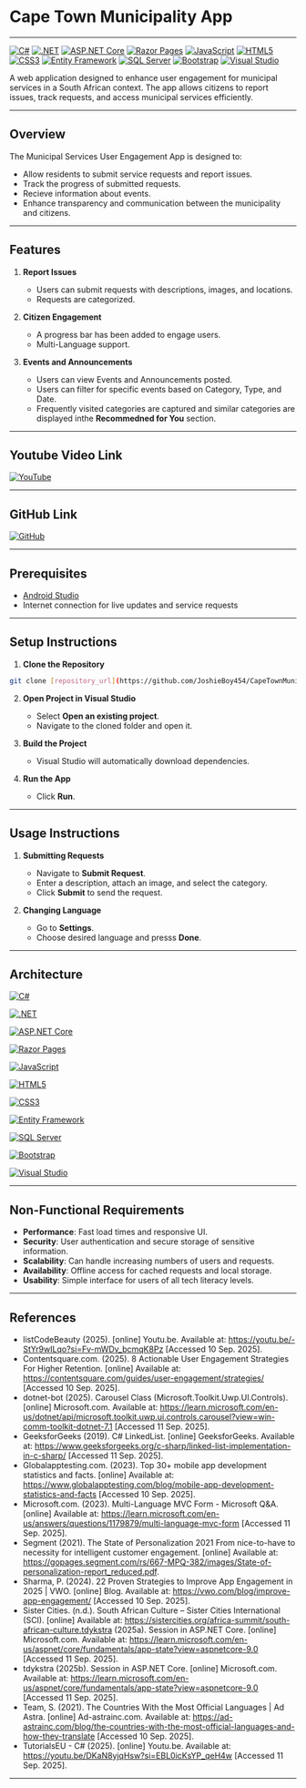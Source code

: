 # Cape Town Municipality App 

---

[![C#](https://img.shields.io/badge/C%23-239120?logo=c-sharp&logoColor=white)](https://learn.microsoft.com/en-us/dotnet/csharp/)
[![.NET](https://img.shields.io/badge/.NET-512BD4?logo=dotnet&logoColor=white)](https://dotnet.microsoft.com/)
[![ASP.NET Core](https://img.shields.io/badge/ASP.NET_Core-512BD4?logo=dotnet&logoColor=white)](https://learn.microsoft.com/en-us/aspnet/core/)
[![Razor Pages](https://img.shields.io/badge/Razor_Pages-68217A?logo=razor&logoColor=white)](https://learn.microsoft.com/en-us/aspnet/core/razor-pages/)
[![JavaScript](https://img.shields.io/badge/JavaScript-F7DF1E?logo=javascript&logoColor=black)](https://developer.mozilla.org/en-US/docs/Web/JavaScript)
[![HTML5](https://img.shields.io/badge/HTML5-E34F26?logo=html5&logoColor=white)](https://developer.mozilla.org/en-US/docs/Web/Guide/HTML/HTML5)
[![CSS3](https://img.shields.io/badge/CSS3-1572B6?logo=css3&logoColor=white)](https://developer.mozilla.org/en-US/docs/Web/CSS)
[![Entity Framework](https://img.shields.io/badge/Entity_Framework-68217A?logo=dotnet&logoColor=white)](https://learn.microsoft.com/en-us/ef/core/)
[![SQL Server](https://img.shields.io/badge/SQL_Server-CC2927?logo=microsoft-sql-server&logoColor=white)](https://www.microsoft.com/en-us/sql-server)
[![Bootstrap](https://img.shields.io/badge/Bootstrap-7952B3?logo=bootstrap&logoColor=white)](https://getbootstrap.com/)
[![Visual Studio](https://img.shields.io/badge/Visual_Studio-5C2D91?logo=visual-studio&logoColor=white)](https://visualstudio.microsoft.com/)

A web application designed to enhance user engagement for municipal services in a South African context. The app allows citizens to report issues, track requests, and access municipal services efficiently.

---

## Overview

The Municipal Services User Engagement App is designed to:

* Allow residents to submit service requests and report issues.
* Track the progress of submitted requests.
* Recieve information about events.
* Enhance transparency and communication between the municipality and citizens.
---

## Features

1. **Report Issues**

   * Users can submit requests with descriptions, images, and locations.
   * Requests are categorized.

2. **Citizen Engagement**

   * A progress bar has been added to engage users.
   * Multi-Language support.
  
3. **Events and Announcements**

   * Users can view Events and Announcements posted.
   * Users can filter for specific events based on Category, Type, and Date.
   * Frequently visited categories are captured and similar categories are displayed inthe **Recommedned for You** section.

---

## Youtube Video Link

[![YouTube](https://img.shields.io/badge/YouTube-FF0000?style=for-the-badge&logo=youtube&logoColor=white)](https://youtu.be/kYr0gMwX8T8)

---

## GitHub Link

[![GitHub](https://img.shields.io/badge/GitHub-181717?style=for-the-badge&logo=github&logoColor=white)](https://github.com/JoseLubota/InternationalPayment.git)

---

## Prerequisites

* [Android Studio](https://developer.android.com/studio)
* Internet connection for live updates and service requests

---

## Setup Instructions

1. **Clone the Repository**

```bash
git clone [repository_url](https://github.com/JoshieBoy454/CapeTownMunicipalityApp.git)
```

2. **Open Project in Visual Studio**

   * Select **Open an existing project**.
   * Navigate to the cloned folder and open it.

3. **Build the Project**

   * Visual Studio will automatically download dependencies.

4. **Run the App**
   * Click **Run**.

---

## Usage Instructions

1. **Submitting Requests**

   * Navigate to **Submit Request**.
   * Enter a description, attach an image, and select the category.
   * Click **Submit** to send the request.

2. **Changing Language**

   * Go to **Settings**.
   * Choose desired language and presss **Done**.

---

## Architecture

[![C#](https://img.shields.io/badge/C%23-239120?style=for-the-badge&logo=c-sharp&logoColor=white)](https://learn.microsoft.com/en-us/dotnet/csharp/)

[![.NET](https://img.shields.io/badge/.NET-512BD4?style=for-the-badge&logo=dotnet&logoColor=white)](https://dotnet.microsoft.com/)

[![ASP.NET Core](https://img.shields.io/badge/ASP.NET_Core-web--framework-512BD4?style=for-the-badge&logo=dotnet&logoColor=white)](https://learn.microsoft.com/en-us/aspnet/core/)

[![Razor Pages](https://img.shields.io/badge/Razor_Pages-CSHTML-68217A?style=for-the-badge)](https://learn.microsoft.com/en-us/aspnet/core/razor-pages/)

[![JavaScript](https://img.shields.io/badge/JavaScript-dynamic--scripts-F7DF1E?style=for-the-badge&logo=javascript&logoColor=black)](https://developer.mozilla.org/en-US/docs/Web/JavaScript)

[![HTML5](https://img.shields.io/badge/HTML5-markup-E34F26?style=for-the-badge&logo=html5&logoColor=white)](https://developer.mozilla.org/en-US/docs/Web/Guide/HTML/HTML5)

[![CSS3](https://img.shields.io/badge/CSS3-styling-1572B6?style=for-the-badge&logo=css3&logoColor=white)](https://developer.mozilla.org/en-US/docs/Web/CSS)

[![Entity Framework](https://img.shields.io/badge/Entity_Framework-ORM-68217A?style=for-the-badge&logo=dotnet&logoColor=white)](https://learn.microsoft.com/en-us/ef/core/)

[![SQL Server](https://img.shields.io/badge/SQL_Server-database-CC2927?style=for-the-badge&logo=microsoft-sql-server&logoColor=white)](https://www.microsoft.com/en-us/sql-server)

[![Bootstrap](https://img.shields.io/badge/Bootstrap-frontend-7952B3?style=for-the-badge&logo=bootstrap&logoColor=white)](https://getbootstrap.com/)

[![Visual Studio](https://img.shields.io/badge/Visual_Studio-IDE-5C2D91?style=for-the-badge&logo=visual-studio&logoColor=white)](https://visualstudio.microsoft.com/)



---

## Non-Functional Requirements

* **Performance**: Fast load times and responsive UI.
* **Security**: User authentication and secure storage of sensitive information.
* **Scalability**: Can handle increasing numbers of users and requests.
* **Availability**: Offline access for cached requests and local storage.
* **Usability**: Simple interface for users of all tech literacy levels.

---

## References

* listCodeBeauty (2025). [online] Youtu.be. Available at: https://youtu.be/-StYr9wILqo?si=Fv-mWDv_bcmqK8Pz [Accessed 10 Sep. 2025].
* Contentsquare.com. (2025). 8 Actionable User Engagement Strategies For Higher Retention. [online] Available at: https://contentsquare.com/guides/user-engagement/strategies/ [Accessed 10 Sep. 2025].
* dotnet-bot (2025). Carousel Class (Microsoft.Toolkit.Uwp.UI.Controls). [online] Microsoft.com. Available at: https://learn.microsoft.com/en-us/dotnet/api/microsoft.toolkit.uwp.ui.controls.carousel?view=win-comm-toolkit-dotnet-7.1 [Accessed 11 Sep. 2025].
* GeeksforGeeks (2019). C# LinkedList. [online] GeeksforGeeks. Available at: https://www.geeksforgeeks.org/c-sharp/linked-list-implementation-in-c-sharp/ [Accessed 11 Sep. 2025].
* Globalapptesting.com. (2023). Top 30+ mobile app development statistics and facts. [online] Available at: https://www.globalapptesting.com/blog/mobile-app-development-statistics-and-facts [Accessed 10 Sep. 2025].
* Microsoft.com. (2023). Multi-Language MVC Form - Microsoft Q&A. [online] Available at: https://learn.microsoft.com/en-us/answers/questions/1179879/multi-language-mvc-form [Accessed 11 Sep. 2025].
* Segment (2021). The State of Personalization 2021 From nice-to-have to necessity for intelligent customer engagement. [online] Available at: https://gopages.segment.com/rs/667-MPQ-382/images/State-of-personalization-report_reduced.pdf.
* Sharma, P. (2024). 22 Proven Strategies to Improve App Engagement in 2025 | VWO. [online] Blog. Available at: https://vwo.com/blog/improve-app-engagement/ [Accessed 10 Sep. 2025].
* Sister Cities. (n.d.). South African Culture – Sister Cities International (SCI). [online] Available at: https://sistercities.org/africa-summit/south-african-culture.tdykstra (2025a). Session in ASP.NET Core. [online] Microsoft.com. Available at: https://learn.microsoft.com/en-us/aspnet/core/fundamentals/app-state?view=aspnetcore-9.0 [Accessed 11 Sep. 2025].
* tdykstra (2025b). Session in ASP.NET Core. [online] Microsoft.com. Available at: https://learn.microsoft.com/en-us/aspnet/core/fundamentals/app-state?view=aspnetcore-9.0 [Accessed 11 Sep. 2025].
* Team, S. (2021). The Countries With the Most Official Languages | Ad Astra. [online] Ad-astrainc.com. Available at: https://ad-astrainc.com/blog/the-countries-with-the-most-official-languages-and-how-they-translate [Accessed 10 Sep. 2025].
* TutorialsEU - C# (2025). [online] Youtu.be. Available at: https://youtu.be/DKaN8yjqHsw?si=EBL0icKsYP_qeH4w [Accessed 11 Sep. 2025].

---
